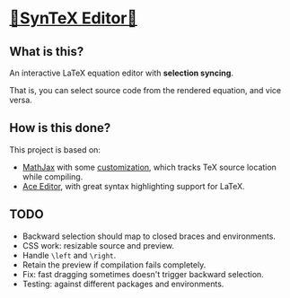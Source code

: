 # [🔗SynTeX Editor🔗](https://ayassaka.github.io/syn-tex/)

## What is this?

An interactive LaTeX equation editor with **selection syncing**.

That is, you can select source code from the rendered equation, and vice versa.

## How is this done?

This project is based on:

- [MathJax](https://www.mathjax.org/) with some [customization](https://github.com/Ayassaka/MathJax-src), which tracks TeX source location while compiling.
- [Ace Editor](https://ace.c9.io/), with great syntax highlighting support for LaTeX.

## TODO

- Backward selection should map to closed braces and environments.
- CSS work: resizable source and preview.
- Handle `\left` and `\right`.
- Retain the preview if compilation fails completely.
- Fix: fast dragging sometimes doesn't trigger backward selection.
- Testing: against different packages and environments.

